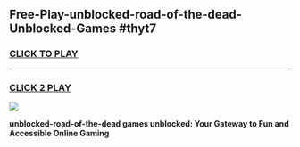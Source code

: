 
## Free-Play-unblocked-road-of-the-dead-Unblocked-Games #thyt7
<h3>
<a href="https://news.freeplayer.one?title=unblocked-road-of-the-dead&ref=8M">CLICK TO PLAY</a></h3>
<hr>

<h3>
<a href="https://news.freeplayer.one?title=unblocked-road-of-the-dead&ref=8M">CLICK 2 PLAY</a>
  
</h3>

<a href="https://news.freeplayer.one?title=unblocked-road-of-the-dead&ref=8M"><img src="https://clearcache.store/games.png"></a>


**unblocked-road-of-the-dead games unblocked: Your Gateway to Fun and Accessible Online Gaming**
